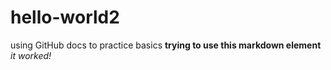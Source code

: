 # hello-world2
using GitHub docs to practice basics
**trying to use this markdown element**
*it worked!*
